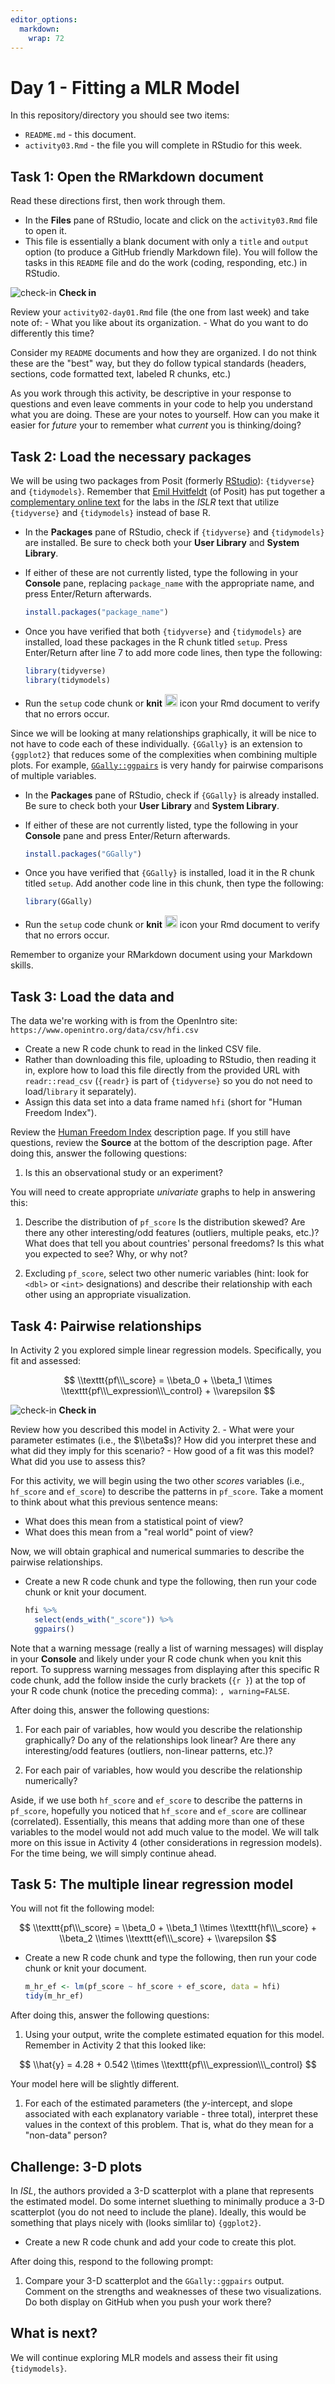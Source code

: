 ```yaml
---
editor_options: 
  markdown: 
    wrap: 72
---
```


# Day 1 - Fitting a MLR Model

In this repository/directory you should see two items:

-   `README.md` - this document.
-   `activity03.Rmd` - the file you will complete in RStudio for this
    week.

## Task 1: Open the RMarkdown document

Read these directions first, then work through them.

-   In the **Files** pane of RStudio, locate and click on the
    `activity03.Rmd` file to open it.
-   This file is essentially a blank document with only a `title` and
    `output` option (to produce a GitHub friendly Markdown file). You
    will follow the tasks in this `README` file and do the work (coding,
    responding, etc.) in RStudio.

![check-in](../README-img/noun-magnifying-glass.png) **Check in**

Review your `activity02-day01.Rmd` file (the one from last week) and
take note of: - What you like about its organization. - What do you want
to do differently this time?

Consider my `README` documents and how they are organized. I do not
think these are the "best" way, but they do follow typical standards
(headers, sections, code formatted text, labeled R chunks, etc.)

As you work through this activity, be descriptive in your response to
questions and even leave comments in your code to help you understand
what you are doing. These are your notes to yourself. How can you make
it easier for *future* your to remember what *current* you is
thinking/doing?

## Task 2: Load the necessary packages

We will be using two packages from Posit (formerly
[RStudio](https://posit.co/)): `{tidyverse}` and `{tidymodels}`.
Remember that [Emil Hvitfeldt](https://www.emilhvitfeldt.com/) (of
Posit) has put together a [complementary online
text](https://emilhvitfeldt.github.io/ISLR-tidymodels-labs/index.html)
for the labs in the *ISLR* text that utilize `{tidyverse}` and
`{tidymodels}` instead of base R.

-   In the **Packages** pane of RStudio, check if `{tidyverse}` and
    `{tidymodels}` are installed. Be sure to check both your **User
    Library** and **System Library**.

-   If either of these are not currently listed, type the following in
    your **Console** pane, replacing `package_name` with the appropriate
    name, and press Enter/Return afterwards.

    ``` r
    install.packages("package_name")
    ```

-   Once you have verified that both `{tidyverse}` and `{tidymodels}`
    are installed, load these packages in the R chunk titled `setup`.
    Press Enter/Return after line 7 to add more code lines, then type
    the following:

    ``` r
    library(tidyverse)
    library(tidymodels)
    ```

-   Run the `setup` code chunk or **knit**
    <img src="../README-img/knit-icon.png" alt="knit" width="20"/> icon
    your Rmd document to verify that no errors occur.

Since we will be looking at many relationships graphically, it will be
nice to not have to code each of these individually. `{GGally}` is an
extension to `{ggplot2}` that reduces some of the complexities when
combining multiple plots. For example,
[`GGally::ggpairs`](http://ggobi.github.io/ggally/articles/ggpairs.html)
is very handy for pairwise comparisons of multiple variables.

-   In the **Packages** pane of RStudio, check if `{GGally}` is already
    installed. Be sure to check both your **User Library** and **System
    Library**.

-   If either of these are not currently listed, type the following in
    your **Console** pane and press Enter/Return afterwards.

    ``` r
    install.packages("GGally")
    ```

-   Once you have verified that `{GGally}` is installed, load it in the
    R chunk titled `setup`. Add another code line in this chunk, then
    type the following:

    ``` r
    library(GGally)
    ```

-   Run the `setup` code chunk or **knit**
    <img src="../README-img/knit-icon.png" alt="knit" width="20"/> icon
    your Rmd document to verify that no errors occur.

Remember to organize your RMarkdown document using your Markdown skills.

## Task 3: Load the data and

The data we're working with is from the OpenIntro site:
`https://www.openintro.org/data/csv/hfi.csv`

-   Create a new R code chunk to read in the linked CSV file.
-   Rather than downloading this file, uploading to RStudio, then
    reading it in, explore how to load this file directly from the
    provided URL with `readr::read_csv` (`{readr}` is part of
    `{tidyverse}` so you do not need to load/`library` it separately).
-   Assign this data set into a data frame named `hfi` (short for "Human
    Freedom Index").

Review the [Human Freedom
Index](https://www.openintro.org/data/index.php?data=hfi) description
page. If you still have questions, review the **Source** at the bottom
of the description page. After doing this, answer the following
questions:

1.  Is this an observational study or an experiment?

You will need to create appropriate *univariate* graphs to help in
answering this:

1.  Describe the distribution of `pf_score` Is the distribution skewed?
    Are there any other interesting/odd features (outliers, multiple
    peaks, etc.)? What does that tell you about countries' personal
    freedoms? Is this what you expected to see? Why, or why not?

2.  Excluding `pf_score`, select two other numeric variables (hint: look
    for `<dbl>` or `<int>` designations) and describe their relationship
    with each other using an appropriate visualization.

## Task 4: Pairwise relationships

In Activity 2 you explored simple linear regression models.
Specifically, you fit and assessed:

$$ \\texttt{pf\\\_score} = \\beta_0 + \\beta_1 \\times
\\texttt{pf\\\_expression\\\_control} + \\varepsilon $$

![check-in](../README-img/noun-magnifying-glass.png) **Check in**

Review how you described this model in Activity 2. - What were your
parameter estimates (i.e., the $\\beta$s)? How did you interpret these
and what did they imply for this scenario? - How good of a fit was this
model? What did you use to assess this?

For this activity, we will begin using the two other *scores* variables
(i.e., `hf_score` and `ef_score`) to describe the patterns in
`pf_score`. Take a moment to think about what this previous sentence
means:

-   What does this mean from a statistical point of view?
-   What does this mean from a "real world" point of view?

Now, we will obtain graphical and numerical summaries to describe the
pairwise relationships.

-   Create a new R code chunk and type the following, then run your code
    chunk or knit your document.

    ``` r
    hfi %>% 
      select(ends_with("_score")) %>% 
      ggpairs()
    ```

Note that a warning message (really a list of warning messages) will
display in your **Console** and likely under your R code chunk when you
knit this report. To suppress warning messages from displaying after
this specific R code chunk, add the follow inside the curly brackets
(`{r }`) at the top of your R code chunk (notice the preceding comma):
`, warning=FALSE`.

After doing this, answer the following questions:

1.  For each pair of variables, how would you describe the relationship
    graphically? Do any of the relationships look linear? Are there any
    interesting/odd features (outliers, non-linear patterns, etc.)?

2.  For each pair of variables, how would you describe the relationship
    numerically?

Aside, if we use both `hf_score` and `ef_score` to describe the patterns
in `pf_score`, hopefully you noticed that `hf_score` and `ef_score` are
collinear (correlated). Essentially, this means that adding more than
one of these variables to the model would not add much value to the
model. We will talk more on this issue in Activity 4 (other
considerations in regression models). For the time being, we will simply
continue ahead.

## Task 5: The multiple linear regression model

You will not fit the following model:

$$ \\texttt{pf\\\_score} = \\beta_0 + \\beta_1 \\times
\\texttt{hf\\\_score} + \\beta_2 \\times \\texttt{ef\\\_score} +
\\varepsilon $$

-   Create a new R code chunk and type the following, then run your code
    chunk or knit your document.

    ``` r
    m_hr_ef <- lm(pf_score ~ hf_score + ef_score, data = hfi)
    tidy(m_hr_ef)
    ```

After doing this, answer the following questions:

1.  Using your output, write the complete estimated equation for this
    model. Remember in Activity 2 that this looked like:

$$ \\hat{y} = 4.28 + 0.542 \\times \\texttt{pf\\\_expression\\\_control}
$$

Your model here will be slightly different.

1.  For each of the estimated parameters (the *y*-intercept, and slope
    associated with each explanatory variable - three total), interpret
    these values in the context of this problem. That is, what do they
    mean for a "non-data" person?

## Challenge: 3-D plots

In *ISL*, the authors provided a 3-D scatterplot with a plane that
represents the estimated model. Do some internet sluething to minimally
produce a 3-D scatterplot (you do not need to include the plane).
Ideally, this would be something that plays nicely with (looks simlilar
to) `{ggplot2}`.

-   Create a new R code chunk and add your code to create this plot.

After doing this, respond to the following prompt:

1.  Compare your 3-D scatterplot and the `GGally::ggpairs` output.
    Comment on the strengths and weaknesses of these two visualizations.
    Do both display on GitHub when you push your work there?

## What is next?

We will continue exploring MLR models and assess their fit using
`{tidymodels}`.
